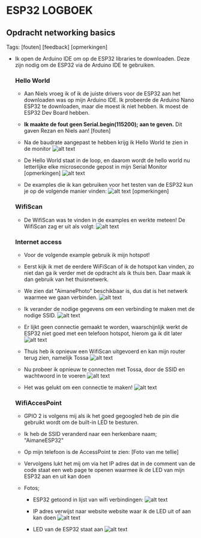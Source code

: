 # ESP32 LOGBOEK

## Opdracht networking basics

Tags:
[fouten]
[feedback]
[opmerkingen]

- Ik open de Arduino IDE om op de ESP32 libraries te downloaden. Deze zijn nodig om de ESP32 via de Arduino IDE te gebruiken.

    ### Hello World
    - Aan Niels vroeg ik of ik de juiste drivers voor de ESP32 aan het downloaden was op mijn Arduino IDE. Ik probeerde de Arduino Nano ESP32 te downloaden, maar die moest ik niet hebben. Ik moest de ESP32 Dev Board hebben.

    - __Ik maakte de fout geen Serial.begin(115200); aan te geven.__ Dit gaven Rezan en Niels aan! [fouten]

    - Na de baudrate aangepast te hebben krijg ik Hello World te zien in de monitor
    ![alt text](image.png)

    - De Hello World staat in de loop, en daarom wordt de hello world nu letterlijke elke microseconde gepost in mijn Serial Monitor [opmerkingen]
    ![alt text](image-1.png)

    - De examples die ik kan gebruiken voor het testen van de ESP32 kun je op de volgende manier vinden: ![alt text](image-2.png) [opmerkingen]

    ### WifiScan
    - De WifiScan was te vinden in de examples en werkte meteen! De WifiScan zag er uit als volgt: ![alt text](image-3.png)

    ### Internet access
    - Voor de volgende example gebruik ik mijn hotspot!

    - Eerst kijk ik met de eerdere WiFiScan of ik de hotspot kan vinden, zo niet dan ga ik verder met de opdracht als ik thuis ben. Daar maak ik dan gebruik van het thuisnetwerk.

    - We zien dat "AimanePhoto" beschikbaar is, dus dat is het netwerk waarmee we gaan verbinden.
    ![alt text](image-4.png)

    - Ik verander de nodige gegevens om een verbinding te maken met de nodige SSID.
    ![alt text](image-5.png)

    - Er lijkt geen connectie gemaakt te worden, waarschijnlijk werkt de ESP32 niet goed met een telefoon hotspot, hierom ga ik dit later 
    ![alt text](image-6.png)

    - Thuis heb ik opnieuw een WifiScan uitgevoerd en kan mijn router terug zien, namelijk Tossa ![alt text](image-7.png)

    - Nu probeer ik opnieuw te connecten met Tossa, door de SSID en wachtwoord in te voeren ![alt text](image-8.png)

    - Het was gelukt om een connectie te maken! ![alt text](image-9.png)

    ### WifiAccesPoint
    - GPIO 2 is volgens mij als ik het goed gegoogled heb de pin die gebruikt wordt om de built-in LED te besturen.

    - Ik heb de SSID veranderd naar een herkenbare naam; "AimaneESP32"

    - Op mijn telefoon is de AccessPoint te zien: [Foto van me tellie]

    - Vervolgens lukt het mij om via het IP adres dat in de comment van de code staat een web page te openen waarmee ik de LED van mijn ESP32 aan en uit kan doen

    - Fotos; 
        - ESP32 getoond in lijst van wifi verbindingen: ![alt text](image-10.png)
        - IP adres verwijst naar website website waar ik de LED uit of aan kan doen
    ![alt text](image-11.png)

        - LED van de ESP32 staat aan
    ![alt text](image-12.png)